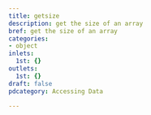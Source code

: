 ```yaml
---
title: getsize
description: get the size of an array
bref: get the size of an array
categories:
- object
inlets:
  1st: {}
outlets:
  1st: {}
draft: false
pdcategory: Accessing Data

---
```


